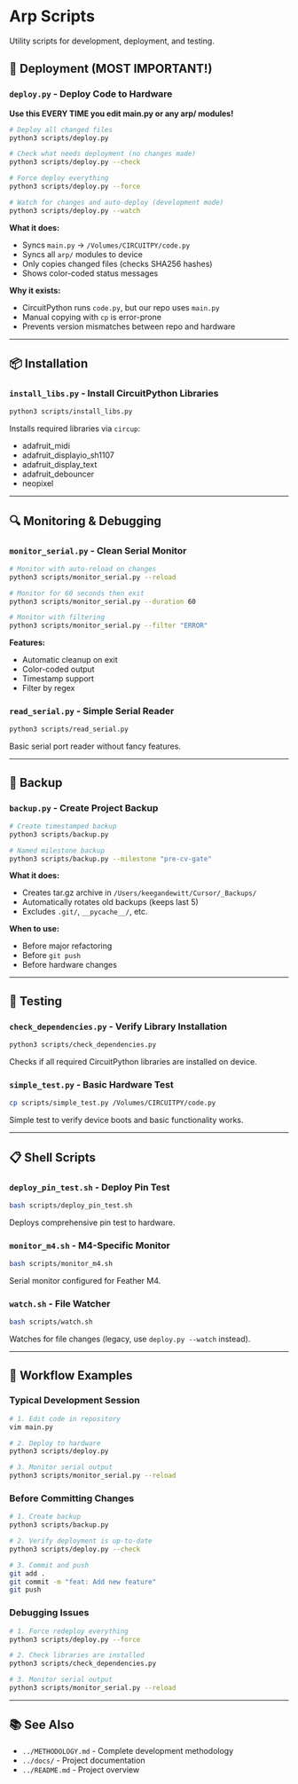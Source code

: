 # Arp Scripts

Utility scripts for development, deployment, and testing.

## 🚀 Deployment (MOST IMPORTANT!)

### `deploy.py` - Deploy Code to Hardware

**Use this EVERY TIME you edit main.py or any arp/ modules!**

```bash
# Deploy all changed files
python3 scripts/deploy.py

# Check what needs deployment (no changes made)
python3 scripts/deploy.py --check

# Force deploy everything
python3 scripts/deploy.py --force

# Watch for changes and auto-deploy (development mode)
python3 scripts/deploy.py --watch
```

**What it does:**
- Syncs `main.py` → `/Volumes/CIRCUITPY/code.py`
- Syncs all `arp/` modules to device
- Only copies changed files (checks SHA256 hashes)
- Shows color-coded status messages

**Why it exists:**
- CircuitPython runs `code.py`, but our repo uses `main.py`
- Manual copying with `cp` is error-prone
- Prevents version mismatches between repo and hardware

---

## 📦 Installation

### `install_libs.py` - Install CircuitPython Libraries

```bash
python3 scripts/install_libs.py
```

Installs required libraries via `circup`:
- adafruit_midi
- adafruit_displayio_sh1107
- adafruit_display_text
- adafruit_debouncer
- neopixel

---

## 🔍 Monitoring & Debugging

### `monitor_serial.py` - Clean Serial Monitor

```bash
# Monitor with auto-reload on changes
python3 scripts/monitor_serial.py --reload

# Monitor for 60 seconds then exit
python3 scripts/monitor_serial.py --duration 60

# Monitor with filtering
python3 scripts/monitor_serial.py --filter "ERROR"
```

**Features:**
- Automatic cleanup on exit
- Color-coded output
- Timestamp support
- Filter by regex

### `read_serial.py` - Simple Serial Reader

```bash
python3 scripts/read_serial.py
```

Basic serial port reader without fancy features.

---

## 💾 Backup

### `backup.py` - Create Project Backup

```bash
# Create timestamped backup
python3 scripts/backup.py

# Named milestone backup
python3 scripts/backup.py --milestone "pre-cv-gate"
```

**What it does:**
- Creates tar.gz archive in `/Users/keegandewitt/Cursor/_Backups/`
- Automatically rotates old backups (keeps last 5)
- Excludes `.git/`, `__pycache__/`, etc.

**When to use:**
- Before major refactoring
- Before `git push`
- Before hardware changes

---

## 🧪 Testing

### `check_dependencies.py` - Verify Library Installation

```bash
python3 scripts/check_dependencies.py
```

Checks if all required CircuitPython libraries are installed on device.

### `simple_test.py` - Basic Hardware Test

```bash
cp scripts/simple_test.py /Volumes/CIRCUITPY/code.py
```

Simple test to verify device boots and basic functionality works.

---

## 📋 Shell Scripts

### `deploy_pin_test.sh` - Deploy Pin Test

```bash
bash scripts/deploy_pin_test.sh
```

Deploys comprehensive pin test to hardware.

### `monitor_m4.sh` - M4-Specific Monitor

```bash
bash scripts/monitor_m4.sh
```

Serial monitor configured for Feather M4.

### `watch.sh` - File Watcher

```bash
bash scripts/watch.sh
```

Watches for file changes (legacy, use `deploy.py --watch` instead).

---

## 🎯 Workflow Examples

### Typical Development Session

```bash
# 1. Edit code in repository
vim main.py

# 2. Deploy to hardware
python3 scripts/deploy.py

# 3. Monitor serial output
python3 scripts/monitor_serial.py --reload
```

### Before Committing Changes

```bash
# 1. Create backup
python3 scripts/backup.py

# 2. Verify deployment is up-to-date
python3 scripts/deploy.py --check

# 3. Commit and push
git add .
git commit -m "feat: Add new feature"
git push
```

### Debugging Issues

```bash
# 1. Force redeploy everything
python3 scripts/deploy.py --force

# 2. Check libraries are installed
python3 scripts/check_dependencies.py

# 3. Monitor serial output
python3 scripts/monitor_serial.py --reload
```

---

## 📚 See Also

- `../METHODOLOGY.md` - Complete development methodology
- `../docs/` - Project documentation
- `../README.md` - Project overview
